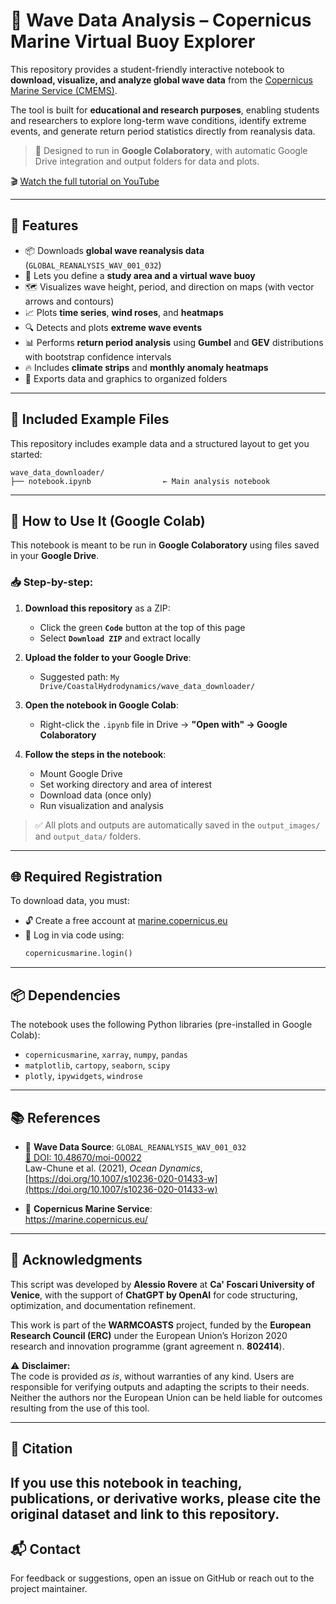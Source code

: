 # 🌊 Wave Data Analysis – Copernicus Marine Virtual Buoy Explorer

This repository provides a student-friendly interactive notebook to **download, visualize, and analyze global wave data** from the [Copernicus Marine Service (CMEMS)](https://marine.copernicus.eu/).

The tool is built for **educational and research purposes**, enabling students and researchers to explore long-term wave conditions, identify extreme events, and generate return period statistics directly from reanalysis data.

> 🧪 Designed to run in **Google Colaboratory**, with automatic Google Drive integration and output folders for data and plots.

🎬 [Watch the full tutorial on YouTube](https://youtu.be/iTavyBcSzu0)

---

## 🚀 Features

- 📦 Downloads **global wave reanalysis data** (`GLOBAL_REANALYSIS_WAV_001_032`)
- 🧭 Lets you define a **study area and a virtual wave buoy**
- 🗺 Visualizes wave height, period, and direction on maps (with vector arrows and contours)
- 📈 Plots **time series**, **wind roses**, and **heatmaps**
- 🔍 Detects and plots **extreme wave events**
- 📊 Performs **return period analysis** using **Gumbel** and **GEV** distributions with bootstrap confidence intervals
- 🔥 Includes **climate strips** and **monthly anomaly heatmaps**
- 💾 Exports data and graphics to organized folders

---

## 📁 Included Example Files

This repository includes example data and a structured layout to get you started:

```
wave_data_downloader/
├── notebook.ipynb                ← Main analysis notebook
```

---

## 🧪 How to Use It (Google Colab)

This notebook is meant to be run in **Google Colaboratory** using files saved in your **Google Drive**.

### 📥 Step-by-step:

1. **Download this repository** as a ZIP:
   - Click the green **`Code`** button at the top of this page
   - Select **`Download ZIP`** and extract locally

2. **Upload the folder to your Google Drive**:
   - Suggested path: `My Drive/CoastalHydrodynamics/wave_data_downloader/`

3. **Open the notebook in Google Colab**:
   - Right-click the `.ipynb` file in Drive → **"Open with" → Google Colaboratory**

4. **Follow the steps in the notebook**:
   - Mount Google Drive
   - Set working directory and area of interest
   - Download data (once only)
   - Run visualization and analysis

> ✅ All plots and outputs are automatically saved in the `output_images/` and `output_data/` folders.

---

## 🌐 Required Registration

To download data, you must:

- 🔓 Create a free account at [marine.copernicus.eu](https://marine.copernicus.eu/)
- 🔐 Log in via code using:
  ```python
  copernicusmarine.login()
  ```

---

## 📦 Dependencies

The notebook uses the following Python libraries (pre-installed in Google Colab):

- `copernicusmarine`, `xarray`, `numpy`, `pandas`
- `matplotlib`, `cartopy`, `seaborn`, `scipy`
- `plotly`, `ipywidgets`, `windrose`

---

## 📚 References

- 📄 **Wave Data Source**: `GLOBAL_REANALYSIS_WAV_001_032`  
  [🔗 DOI: 10.48670/moi-00022](https://doi.org/10.48670/moi-00022)  
  Law-Chune et al. (2021), *Ocean Dynamics*, [https://doi.org/10.1007/s10236-020-01433-w](https://doi.org/10.1007/s10236-020-01433-w)

- 🧭 **Copernicus Marine Service**:  
  https://marine.copernicus.eu/

---

## 📝 Acknowledgments

This script was developed by **Alessio Rovere** at **Ca' Foscari University of Venice**, with the support of **ChatGPT by OpenAI** for code structuring, optimization, and documentation refinement.

This work is part of the **WARMCOASTS** project, funded by the **European Research Council (ERC)** under the European Union’s Horizon 2020 research and innovation programme (grant agreement n. **802414**).

⚠️ **Disclaimer:**  
The code is provided *as is*, without warranties of any kind. Users are responsible for verifying outputs and adapting the scripts to their needs. Neither the authors nor the European Union can be held liable for outcomes resulting from the use of this tool.

---

## 📘 Citation

If you use this notebook in teaching, publications, or derivative works, please cite the original dataset and link to this repository.
---

## 📬 Contact

For feedback or suggestions, open an issue on GitHub or reach out to the project maintainer.
